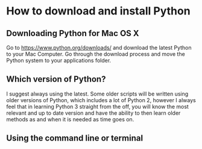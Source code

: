# How to download and install Python
## Downloading Python for Mac OS X
Go to https://www.python.org/downloads/ and download the latest Python to your Mac Computer. Go through the download process and move the Python system to your applications folder. 

## Which version of Python?
I suggest always using the latest. Some older scripts will be written using older versions of Python, which includes a lot of Python 2, however I always feel that in learning Python 3 straight from the off, you will know the most relevant and up to date version and have the ability to then learn older methods as and when it is needed as time goes on. 

## Using the command line or terminal
